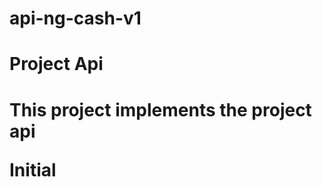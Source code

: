 # api-ng-cash-v1

<h1>Project Api <h1>

<p>This project implements the project api<p>

<p>Initial</p>
